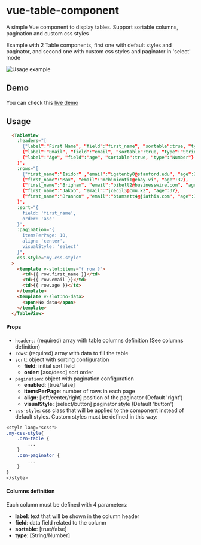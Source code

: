 # vue-table-component
A simple Vue component to display tables. Support sortable columns, pagination and custom css styles

Example with 2 Table components, first one with default styles and paginator, and second one with custom css styles and paginator in 'select' mode

![Usage example](https://raw.githubusercontent.com/ozoono/vue-table-component/master/docs/screenshot.png)

## Demo
You can check this [live demo](https://ozoono.github.io/vue-table-component/)

## Usage
```html
  <TableView
    :headers="[
      {"label":"First Name", "field":"first_name", "sortable":true, "type":"String"},
      {"label":"Email", "field":"email", "sortable":true, "type":"String"},
      {"label":"Age", "field":"age", "sortable":true, "type":"Number"}
    ]",
    :rows="[
      {"first_name":"Isidor" ,"email":"igatenby0@stanford.edu", "age":20},
      {"first_name":"Max", "email":"mchimienti1@ebay.vi", "age":32},
      {"first_name":"Brigham", "email":"bibell2@businesswire.com", "age":54},
      {"first_name":"Jakob", "email":"jcecil3@cmu.kz", "age":37},
      {"first_name":"Brannon" ,"email":"btamsett4@jiathis.com", "age":18}
    ]",      
    :sort="{
      field: 'first_name',
      order: 'asc'
    }",
    :pagination="{
      itemsPerPage: 10,
      align: 'center',
      visualStyle: 'select'
    }",
    css-style="my-css-style"
  >
    <template v-slot:items="{ row }">
      <td>{{ row.first_name }}</td>  
      <td>{{ row.email }}</td>              
      <td>{{ row.age }}</td>            
    </template>
    <template v-slot:no-data>
      <span>No data</span>
    </template>
  </TableView>
```

#### Props
- `headers`: (required) array with table columns definition (See columns definition)
- `rows`: (required) array with data to fill the table
- `sort`: object with sorting configuration
  - **field**: initial sort field
  - **order**: [asc/desc]  sort order
- `pagination`: object with pagination configuration
  - **enabled**: [true/false]
  - **itemsPerPage**: number of rows in each page
  - **align**: [left/center/right] position of the paginator (Default 'right')
  - **visualStyle**: [select/button] paginator style (Default 'button')
- `css-style`: css class that will be applied to the component instead of default styles. Custom styles must be defined in this way:
```css
<style lang="scss">
.my-css-style{
    .ozn-table {
        ...
    }
    .ozn-paginator {
        ...
    }
}
</style>
```

#### Columns definition
Each column must be defined with 4 parameters:
- **label**: text that will be shown in the column header
- **field**: data field related to the column
- **sortable**: [true/false]
- **type**: [String/Number]

